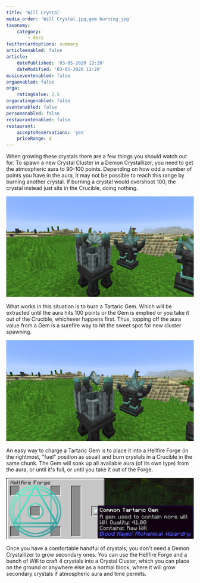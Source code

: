 ```yaml
---
title: 'Will Crystal'
media_order: 'Will Crystal.jpg,gem burning.jpg'
taxonomy:
    category:
        - docs
twittercardoptions: summary
articleenabled: false
article:
    datePublished: '03-05-2020 12:20'
    dateModified: '03-05-2020 12:20'
musiceventenabled: false
orgaenabled: false
orga:
    ratingValue: 2.5
orgaratingenabled: false
eventenabled: false
personenabled: false
restaurantenabled: false
restaurant:
    acceptsReservations: 'yes'
    priceRange: $
---
```


When growing these crystals there are a few things you should watch out for. To spawn a new Crystal Cluster in a Demon Crystallizer, you need to get the atmospheric aura to 90-100 points. Depending on how odd a number of points you have in the aura, it may not be possible to reach this range by burning another crystal. If burning a crystal would overshoot 100, the crystal instead just sits in the Crucible, doing nothing.

![](Will%20Crystal.jpg)

What works in this situation is to burn a Tartaric Gem. Which will be extracted until the aura hits 100 points or the Gem is emptied or you take it out of the Crucible, whichever happens first. Thus, topping off the aura value from a Gem is a surefire way to hit the sweet spot for new cluster spawning.

![](gem%20burning.jpg)

An easy way to charge a Tartaric Gem is to place it into a Hellfire Forge (in the rightmost, "fuel" position as usual) and burn crystals in a Crucible in the same chunk. The Gem will soak up all available aura (of its own type) from the aura, or until it's full, or until you take it out of the Forge.

![](Gem%20result.jpg)

Once you have a comfortable handful of crystals, you don't need a Demon Crystallizer to grow secondary ones. You can use the Hellfire Forge and a bunch of Will to craft 4 crystals into a Crystal Cluster, which you can place on the ground or anywhere else as a normal block, where it will grow secondary crystals if atmospheric aura and time permits.
